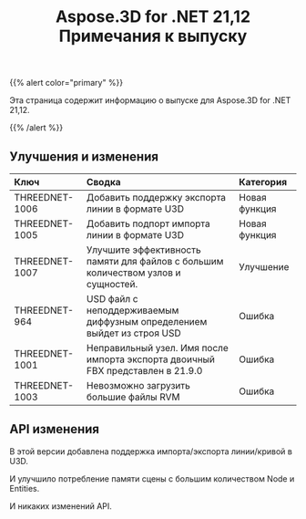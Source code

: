﻿---
title: Aspose.3D for .NET 21,12 Примечания к выпуску
type: docs
weight: 1
url: /ru/net/aspose-3d-for-net-21-12-release-notes/
---
{{% alert color="primary" %}}

Эта страница содержит информацию о выпуске для Aspose.3D for .NET 21,12.

{{% /alert %}}
## **Улучшения и изменения**

|**Ключ**|**Сводка**|**Категория**|
|:- |:- |:- |
|THREEDNET-1006 |Добавить поддержку экспорта линии в формате U3D|Новая функция|
|THREEDNET-1005 |Добавить подпорт импорта линии в формате U3D|Новая функция|
|THREEDNET-1007 |Улучшите эффективность памяти для файлов с большим количеством узлов и сущностей.|Улучшение|
|THREEDNET-964  |USD файл с неподдерживаемым диффузным определением выйдет из строя USD|Ошибка|
|THREEDNET-1001 |Неправильный узел. Имя после импорта экспорта двоичный FBX представлен в 21.9.0|Ошибка|
|THREEDNET-1003 |Невозможно загрузить большие файлы RVM|Ошибка|



## API изменения ##

В этой версии добавлена поддержка импорта/экспорта линии/кривой в U3D.

И улучшило потребление памяти сцены с большим количеством Node и Entities.

И никаких изменений API.